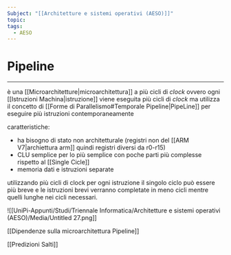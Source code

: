 ```yaml
---
Subject: "[[Architetture e sistemi operativi (AESO)]]"
topic: 
tags:
  - AESO
---
```

# Pipeline
---
è una [[Microarchitetture|microarchitettura]] a più cicli di _clock_ ovvero ogni [[Istruzioni Machina|istruzione]] viene eseguita più cicli di _clock_  ma utilizza il concetto di [[Forme di Parallelismo#Temporale Pipeline|PipeLine]] per eseguire più istruzioni contemporaneamente

caratteristiche:

- ha bisogno di stato non architetturale (registri non del [[ARM V7|archiettura arm]] quindi registri diversi da r0-r15)
- CLU semplice per lo più semplice con poche parti più complesse rispetto al [[Single Cicle]]
- memoria dati e istruzioni separate

utilizzando più cicli di clock per ogni istruzione il singolo ciclo può essere più breve e le istruzioni brevi verranno completate in meno cicli mentre quelli lunghe nei cicli necessari.

![[UniPi-Appunti/Studi/Triennale Informatica/Architetture e sistemi operativi (AESO)/Media/Untitled 27.png]]

[[Dipendenze sulla microarchitettura Pipeline]]

[[Predizioni Salti]]

